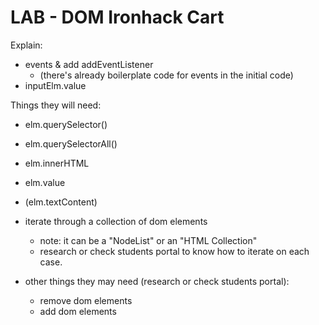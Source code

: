 
# LAB - DOM Ironhack Cart

<!--- 

@Luis:
- live demo (there's a bug when you add new products): file:///C:/Luis/pro/Ironhack/labs/labs-further-solutions/m1-ironhack-cart-zhenni/lab-dom-ironhack-cart/index.html



Notes:
  - students find it very difficult (even iteration 1) -> solve together in class (eg. 1-3)


--->

Explain:
- events & add addEventListener
  - (there's already boilerplate code for events in the initial code)
- inputElm.value

Things they will need:

- elm.querySelector()
- elm.querySelectorAll()
- elm.innerHTML
- elm.value
- (elm.textContent)

- iterate through a collection of dom elements
  - note: it can be a "NodeList" or an "HTML Collection"
  - research or check students portal to know how to iterate on each case.

- other things they may need (research or check students portal):
  - remove dom elements
  - add dom elements



